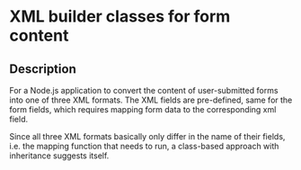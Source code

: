 # XML builder classes for form content

## Description
For a Node.js application to convert the content of user-submitted forms into one of three XML formats. The XML fields are pre-defined, same for the form fields, which requires mapping form data to the corresponding xml field.

Since all three XML formats basically only differ in the name of their fields, i.e. the mapping function that needs to run, a class-based approach with inheritance suggests itself. 
